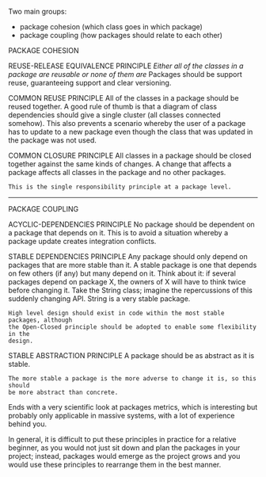 
Two main groups:

  - package cohesion (which class goes in which package)
  - package coupling (how packages should relate to each other)

PACKAGE COHESION

  REUSE-RELEASE EQUIVALENCE PRINCIPLE
    _Either all of the classes in a package are reusable or none of them are_
    Packages should be support reuse, guaranteeing support and clear versioning.

  COMMON REUSE PRINCIPLE
    All of the classes in a package should be reused together.
    A good rule of thumb is that a diagram of class dependencies should give a
    single cluster (all classes connected somehow).
    This also prevents a scenario whereby the user of a package has to update to
    a new package even though the class that was updated in the package was not
    used.

  COMMON CLOSURE PRINCIPLE
    All classes in a package should be closed together against the same kinds of
    changes. A change that affects a package affects all classes in the package
    and no other packages.

    This is the single responsibility principle at a package level.

----------------------------------------------------------------------------

PACKAGE COUPLING

  ACYCLIC-DEPENDENCIES PRINCIPLE
    No package should be dependent on a package that depends on it. This is to
    avoid a situation whereby a package update creates integration conflicts.

  STABLE DEPENDENCIES PRINCIPLE
    Any package should only depend on packages that are more stable than it.
    A stable package is one that depends on few others (if any) but many depend
    on it. Think about it: if several packages depend on package X, the owners of
    X will have to think twice before changing it. Take the String class; imagine
    the repercussions of this suddenly changing API. String is a very stable
    package.

    High level design should exist in code within the most stable packages, although
    the Open-Closed principle should be adopted to enable some flexibility in the
    design.

  STABLE ABSTRACTION PRINCIPLE
    A package should be as abstract as it is stable.

    The more stable a package is the more adverse to change it is, so this should
    be more abstract than concrete.


Ends with a very scientific look at packages metrics, which is interesting but
probably only applicable in massive systems, with a lot of experience behind you.

In general, it is difficult to put these principles in practice for a relative
beginner, as you would not just sit down and plan the packages in your project;
instead, packages would emerge as the project grows and you would use these
principles to rearrange them in the best manner.
